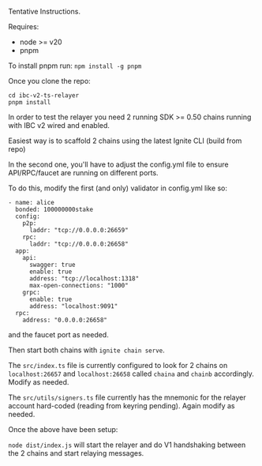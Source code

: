 Tentative Instructions.

Requires:
- node >= v20
- pnpm 

To install pnpm run:
`npm install -g pnpm`

Once you clone the repo:

```
cd ibc-v2-ts-relayer
pnpm install
```

In order to test the relayer you need 2 running SDK >= 0.50 chains running with IBC v2 wired and enabled.

Easiest way is to scaffold 2 chains using the latest Ignite CLI (build from repo)

In the second one, you'll have to adjust the config.yml file to ensure API/RPC/faucet are running on different ports.

To do this, modify the first (and only) validator in config.yml like so:

```
- name: alice
  bonded: 100000000stake
  config:
    p2p:
      laddr: "tcp://0.0.0.0:26659"
    rpc:
      laddr: "tcp://0.0.0.0:26658"
  app:
    api: 
      swagger: true
      enable: true
      address: "tcp://localhost:1318"
      max-open-connections: "1000"
    grpc:
      enable: true
      address: "localhost:9091"
  rpc:
    address: "0.0.0.0:26658"
```

and the faucet port as needed.

Then start both chains with `ignite chain serve`.

The `src/index.ts` file is currently configured to look for 2 chains on `localhost:26657` and `localhost:26658` called `chaina` and `chainb` accordingly.
Modify as needed.

The `src/utils/signers.ts` file currently has the mnemonic for the relayer account hard-coded (reading from keyring pending). Again modify as needed.

Once the above have been setup:

`node dist/index.js` will start the relayer and do V1 handshaking between the 2 chains and start relaying messages.
